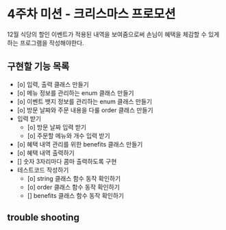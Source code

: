# 4주차 미션 - 크리스마스 프로모션

12월 식당의 할인 이벤트가 적용된 내역을 보여줌으로써 손님이 혜택을 체감할 수 있게 하는 프로그램을 작성해야한다.

## 구현할 기능 목록

- [o] 입력, 출력 클래스 만들기
- [o] 메뉴 정보를 관리하는 enum 클래스 만들기
- [o] 이벤트 뱃지 정보를 관리하는 enum 클래스 만들기
- [o] 방문 날짜와 주문 내용을 다룰 order 클래스 만들기
- 입력 받기
    - [o] 방문 날짜 입력 받기
    - [o] 주문할 메뉴와 개수 입력 받기
- [o] 혜택 내역 관리를 위한 benefits 클래스 만들기
- [o] 혜택 내역 출력하기
- [] 숫자 3자리마다 콤마 출력하도록 구현
- 테스트코드 작성하기
    - [o] string 클래스 함수 동작 확인하기
    - [o] order 클래스 함수 동작 확인하기
    - [] benefits 클래스 함수 동작 확인하기

## trouble shooting
